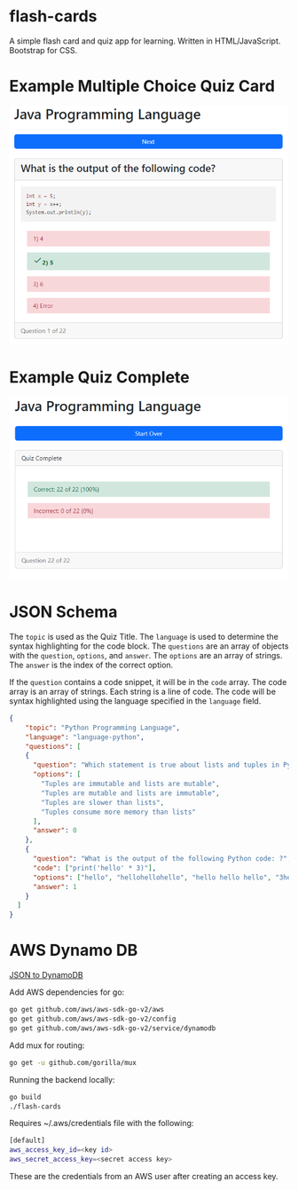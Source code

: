 # flash-cards

A simple flash card and quiz app for learning. Written in HTML/JavaScript. Bootstrap for CSS.

# Example Multiple Choice Quiz Card
![Example Multiple Choice Quiz Card](public/images/card-multi.png)

# Example Quiz Complete
![Example Quiz Complete](public/images/quiz-complete.png)

# JSON Schema
The `topic` is used as the Quiz Title. The `language` is used to determine the syntax highlighting for the code block. The `questions` are an array of objects with the `question`, `options`, and `answer`. The `options` are an array of strings. The `answer` is the index of the correct option.

If the `question` contains a code snippet, it will be in the `code` array. The code array is an array of strings. Each string is a line of code. The code will be syntax highlighted using the language specified in the `language` field.

```json
{
    "topic": "Python Programming Language",
    "language": "language-python",
    "questions": [
    {
      "question": "Which statement is true about lists and tuples in Python?",
      "options": [
        "Tuples are immutable and lists are mutable",
        "Tuples are mutable and lists are immutable",
        "Tuples are slower than lists",
        "Tuples consume more memory than lists"
      ],
      "answer": 0
    },
    {
      "question": "What is the output of the following Python code: ?",
      "code": ["print('hello' * 3)"],
      "options": ["hello", "hellohellohello", "hello hello hello", "3hello"],
      "answer": 1
    }
  ]
}
```

# AWS Dynamo DB
[JSON to DynamoDB](https://dynobase.dev/dynamodb-json-converter-tool/)  

Add AWS dependencies for go:
```bash
go get github.com/aws/aws-sdk-go-v2/aws
go get github.com/aws/aws-sdk-go-v2/config
go get github.com/aws/aws-sdk-go-v2/service/dynamodb
```

Add mux for routing:
```bash
go get -u github.com/gorilla/mux
```

Running the backend locally:
```bash
go build
./flash-cards
```

Requires ~/.aws/credentials file with the following:
```bash
[default]
aws_access_key_id=<key id>
aws_secret_access_key=<secret access key>
```
These are the credentials from an AWS user after creating an access key.

